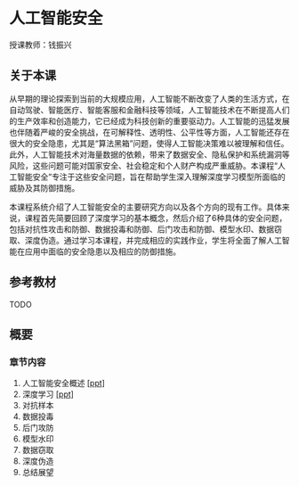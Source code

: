 # 人工智能安全

授课教师：钱振兴

## 关于本课

从早期的理论探索到当前的大规模应用，人工智能不断改变了人类的生活方式，在自动驾驶、智能医疗、智能客服和金融科技等领域，人工智能技术在不断提高人们的生产效率和创造能力，它已经成为科技创新的重要驱动力。人工智能的迅猛发展也伴随着严峻的安全挑战，在可解释性、透明性、公平性等方面，人工智能还存在很大的安全隐患，尤其是“算法黑箱”问题，使得人工智能决策难以被理解和信任。此外，人工智能技术对海量数据的依赖，带来了数据安全、隐私保护和系统漏洞等风险，这些问题可能对国家安全、社会稳定和个人财产构成严重威胁。本课程“人工智能安全”专注于这些安全问题，旨在帮助学生深入理解深度学习模型所面临的威胁及其防御措施。

本课程系统介绍了人工智能安全的主要研究方向以及各个方向的现有工作。具体来说，课程首先简要回顾了深度学习的基本概念，然后介绍了6种具体的安全问题，包括对抗性攻击和防御、数据投毒和防御、后门攻击和防御、模型水印、数据窃取、深度伪造。通过学习本课程，并完成相应的实践作业，学生将全面了解人工智能在应用中面临的安全隐患以及相应的防御措施。

## 参考教材

TODO

## 概要

### 章节内容

1. 人工智能安全概述 [[ppt]](https://github.com/FDMAS-AIS/fdmas-ais.github.io/blob/main/ppt/%E4%BA%BA%E5%B7%A5%E6%99%BA%E8%83%BD%E5%AE%89%E5%85%A801-%E8%AF%BE%E7%A8%8B%E6%A6%82%E8%BF%B0.pdf)
2. 深度学习 [[ppt]](https://github.com/FDMAS-AIS/fdmas-ais.github.io/blob/main/ppt/%E4%BA%BA%E5%B7%A5%E6%99%BA%E8%83%BD%E5%AE%89%E5%85%A802-%E6%B7%B1%E5%BA%A6%E5%AD%A6%E4%B9%A0.pdf)
3. 对抗样本
4. 数据投毒
5. 后门攻防
6. 模型水印
7. 数据窃取
8. 深度伪造
9. 总结展望
